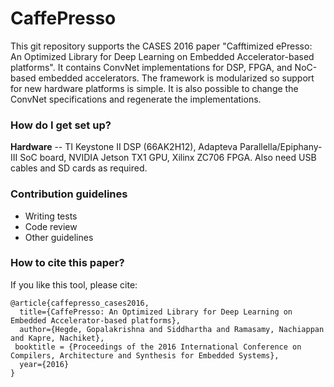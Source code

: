# CaffePresso #

This git repository supports the CASES 2016 paper "Cafftimized ePresso: An Optimized Library for Deep Learning on Embedded Accelerator-based platforms". It contains ConvNet implementations for DSP, FPGA, and NoC-based embedded accelerators. The framework is modularized so support for new hardware platforms is simple. It is also possible to change the ConvNet specifications and regenerate the implementations.

### How do I get set up? ###

**Hardware** -- TI Keystone II DSP (66AK2H12), Adapteva Parallella/Epiphany-III SoC board, NVIDIA Jetson TX1 GPU, Xilinx ZC706 FPGA. Also need USB cables and SD cards as required.

### Contribution guidelines ###

* Writing tests
* Code review
* Other guidelines

### How to cite this paper? ###

If you like this tool, please cite:

```
@article{caffepresso_cases2016,
  title={CaffePresso: An Optimized Library for Deep Learning on Embedded Accelerator-based platforms},
  author={Hegde, Gopalakrishna and Siddhartha and Ramasamy, Nachiappan and Kapre, Nachiket},
 booktitle = {Proceedings of the 2016 International Conference on Compilers, Architecture and Synthesis for Embedded Systems},
  year={2016}
}
```